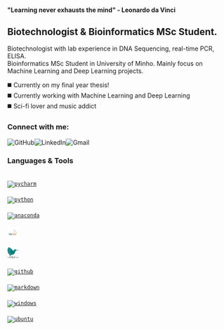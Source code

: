 #### "Learning never exhausts the mind" - Leonardo da Vinci

## Biotechnologist & Bioinformatics MSc Student.

Biotechnologist with lab experience in DNA Sequencing, real-time PCR, ELISA.  
Bioinformatics MSc Student in University of Minho. 
Mainly focus on Machine Learning and Deep Learning projects.

:black_medium_square: Currently on my final year thesis!  
:black_medium_square: Currently working with Machine Learning and Deep Learning  
:black_medium_square: Sci-fi lover and music addict  

### Connect with me:

[<img align="left" alt="GitHub" height="22px" src="https://cdn.jsdelivr.net/npm/simple-icons@3.13.0/icons/github.svg" />][github]
[<img align="left" alt="LinkedIn" height="22px" src="https://cdn.jsdelivr.net/npm/simple-icons@v3/icons/linkedin.svg" />][linkedin]
[<img align="left" alt="Gmail" height="22px" src="https://cdn.jsdelivr.net/npm/simple-icons@v3/icons/gmail.svg" />][gmail]  

<br/>

### Languages & Tools

[<code>
<img alt="pycharm" width="26px" src="https://img.icons8.com/color/240/000000/pycharm.png" />
</code>](https://www.jetbrains.com/pycharm/)
[<code>
<img alt="python" width="26px" src="https://img.icons8.com/color/240/000000/python.png">
</code>](https://www.python.org/)
[<code>
<img alt="anaconda" width="26px" src="https://www.psych.mcgill.ca/labs/mogillab/anaconda2/pkgs/anaconda-navigator-1.4.3-py27_0/lib/python2.7/site-packages/anaconda_navigator/static/images/anaconda-icon-1024x1024.png">
</code>](https://www.anaconda.com/)
[<code>
<img alt="MySQL" width="26px" src="https://raw.githubusercontent.com/github/explore/80688e429a7d4ef2fca1e82350fe8e3517d3494d/topics/mysql/mysql.png">
</code>](https://dev.mysql.com/)
[<code>
<img alt="latex" width="26px" src="https://raw.githubusercontent.com/github/explore/80688e429a7d4ef2fca1e82350fe8e3517d3494d/topics/latex/latex.png">
</code>](https://www.latex-project.org/)
[<code>
<img alt="github" width="26px" src="https://img.icons8.com/ios-glyphs/240/000000/github.png">
</code>](https://github.com/)
[<code>
<img alt="markdown" width="26px" src="https://img.icons8.com/ios-filled/100/000000/markdown.png">
</code>](https://www.markdownguide.org/)
[<code>
<img alt="windows" width="26px" src="https://img.icons8.com/color/240/000000/windows-10.png">
</code>](https://www.microsoft.com/en-us/windows)
[<code>
<img alt="ubuntu" width="26px" src="https://img.icons8.com/color/96/000000/ubuntu--v1.png">
</code>](https://ubuntu.com/)




[linkedin]: https://www.linkedin.com/in/jos%C3%A9-gra%C3%A7a-duarte-400270134
[github]: https://github.com/josegduarte
[gmail]: mailto:joseduartead@gmail.com
